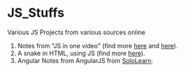 # JS_Stuffs
Various JS Projects from various sources online
1. Notes from "JS in one video" (find more [here](https://www.youtube.com/watch?v=fju9ii8YsGs) and [here](http://www.newthinktank.com/2015/09/learn-javascript-one-video/)). <br>
2. A snake in HTML, using JS (find more [here](https://www.youtube.com/watch?v=xGmXxpIj6vs)).
3. Angular Notes from AngularJS from [SoloLearn](https://www.sololearn.com/).
